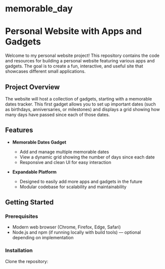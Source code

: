 # memorable_day
# Personal Website with Apps and Gadgets

Welcome to my personal website project! This repository contains the code and resources for building a personal website featuring various apps and gadgets. The goal is to create a fun, interactive, and useful site that showcases different small applications.

## Project Overview

The website will host a collection of gadgets, starting with a memorable dates tracker. This first gadget allows you to set up important dates (such as birthdays, anniversaries, or milestones) and displays a grid showing how many days have passed since each of those dates.

## Features

- **Memorable Dates Gadget**  
  - Add and manage multiple memorable dates  
  - View a dynamic grid showing the number of days since each date  
  - Responsive and clean UI for easy interaction

- **Expandable Platform**  
  - Designed to easily add more apps and gadgets in the future  
  - Modular codebase for scalability and maintainability

## Getting Started

### Prerequisites

- Modern web browser (Chrome, Firefox, Edge, Safari)  
- Node.js and npm (if running locally with build tools) — optional depending on implementation

### Installation

Clone the repository:

